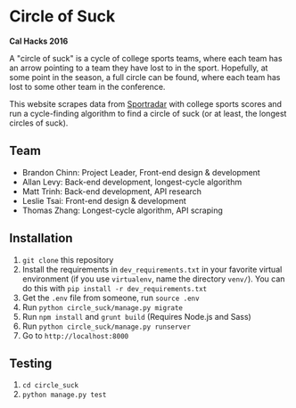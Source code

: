 Circle of Suck
==============

**Cal Hacks 2016**

A "circle of suck" is a cycle of college sports teams, where each team has an arrow pointing to a team they have lost to in the sport. Hopefully, at some point in the season, a full circle can be found, where each team has lost to some other team in the conference.

This website scrapes data from [Sportradar](http://developer.sportradar.com/) with college sports scores and run a cycle-finding algorithm to find a circle of suck (or at least, the longest circles of suck).

Team
----

- Brandon Chinn: Project Leader, Front-end design & development
- Allan Levy: Back-end development, longest-cycle algorithm
- Matt Trinh: Back-end development, API research
- Leslie Tsai: Front-end design & development
- Thomas Zhang: Longest-cycle algorithm, API scraping

Installation
------------

1. `git clone` this repository
1. Install the requirements in `dev_requirements.txt` in your favorite virtual environment (if you use `virtualenv`, name the directory `venv/`). You can do this with `pip install -r dev_requirements.txt`
1. Get the `.env` file from someone, run `source .env`
1. Run `python circle_suck/manage.py migrate`
1. Run `npm install` and `grunt build` (Requires Node.js and Sass)
1. Run `python circle_suck/manage.py runserver`
1. Go to `http://localhost:8000`

Testing
-------

1. `cd circle_suck`
1. `python manage.py test`
